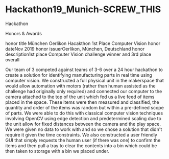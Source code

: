 # Hackathon19_Munich-SCREW_THIS
Hackathon


Honors & Awards

honor title München Oerlikon Hacakthon 1st Place Computer Vision
honor dateNov 2019  honor issuerOerlikon, München, Deutschland
honor description1st place Computer Vision challenge winner and 3rd place overall

Our team of 3 competed against teams of 3-6 over a 24 hour hackathon to create a
solution for identifying manufacturing parts in real time using computer vision.
We constructed a full physical unit in the makerspace that would allow automation
with motors (rather than human assisted as the challenge had originally only required)
and connected our computer to the camera attached to the top of the unit which fed us
a live feed of items placed in the space. These items were then measured and classified,
the quantity and order of the items was random but within a pre-defined scope of parts.
We were able to do this with classical computer vision techniques involving OpenCV using
edge detection and predetermined scaling due to the unit allow for fixed distances between
the camera and the play space. We were given no data to work with and so we chose a solution
that didn't require it given the time constraints. We also constructed a user friendly GUI
that simply requests the human user (if there was one) to confirm the items and then pull a
tray to clear the contents into a bin which could be then taken to storage with a bin we placed under.
